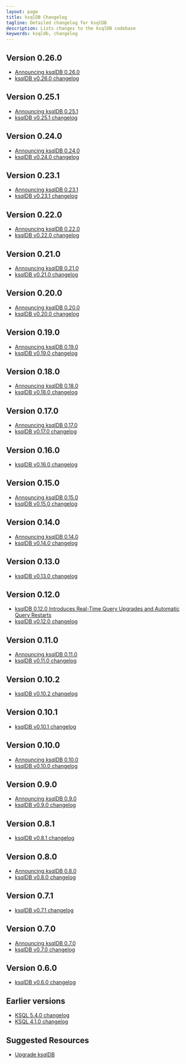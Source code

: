 ```yaml
---
layout: page
title: ksqlDB Changelog
tagline: Detailed changelog for ksqlDB
description: Lists changes to the ksqlDB codebase
keywords: ksqldb, changelog
---
```


Version 0.26.0
--------------

- [Announcing ksqlDB 0.26.0](https://www.confluent.io/blog/announcing-ksqldb-0-26/)
- [ksqlDB v0.26.0 changelog](https://github.com/confluentinc/ksql/blob/master/CHANGELOG.md#0260-2022-04-28)

Version 0.25.1
--------------

- [Announcing ksqlDB 0.25.1](https://www.confluent.io/blog/announcing-ksqldb-0-25-1/)
- [ksqlDB v0.25.1 changelog](https://github.com/confluentinc/ksql/blob/master/CHANGELOG.md#0251-2022-04-07)

Version 0.24.0
--------------

- [Announcing ksqlDB 0.24.0](https://www.confluent.io/blog/announcing-ksqldb-0-24-0/)
- [ksqlDB v0.24.0 changelog](https://github.com/confluentinc/ksql/blob/master/CHANGELOG.md#0240-2022-02-11)

Version 0.23.1
--------------

- [Announcing ksqlDB 0.23.1](https://www.confluent.io/blog/ksqldb-0-23-1-features-updates/)
- [ksqlDB v0.23.1 changelog](https://github.com/confluentinc/ksql/blob/master/CHANGELOG.md#0231-2021-12-14)

Version 0.22.0
--------------

- [Announcing ksqlDB 0.22.0](https://www.confluent.io/blog/ksqldb-0-22-new-features-major-upgrades/)
- [ksqlDB v0.22.0 changelog](https://github.com/confluentinc/ksql/blob/master/CHANGELOG.md#0220-2021-11-03)

Version 0.21.0
--------------

- [Announcing ksqlDB 0.21.0](https://www.confluent.io/blog/announcing-ksqldb-0-21-new-features-major-upgrades/)
- [ksqlDB v0.21.0 changelog](https://github.com/confluentinc/ksql/blob/master/CHANGELOG.md#0210-2021-09-15)

Version 0.20.0
--------------

- [Announcing ksqlDB 0.20.0](https://www.confluent.io/blog/ksqldb-2-0-introduces-date-and-time-data-types/)
- [ksqlDB v0.20.0 changelog](https://github.com/confluentinc/ksql/blob/master/CHANGELOG.md#0200-2021-07-26)

Version 0.19.0
--------------

- [Announcing ksqlDB 0.19.0](https://www.confluent.io/blog/ksqldb-0-19-adds-data-modeling-foreign-key-joins/)
- [ksqlDB v0.19.0 changelog](https://github.com/confluentinc/ksql/blob/master/CHANGELOG.md#0190-2021-06-08)

Version 0.18.0
--------------

- [Announcing ksqlDB 0.18.0](https://www.confluent.io/blog/ksqldb-0-18-features-and-updates/)
- [ksqlDB v0.18.0 changelog](https://github.com/confluentinc/ksql/blob/master/CHANGELOG.md#0180-2021-05-26)

Version 0.17.0
--------------

- [Announcing ksqlDB 0.17.0](https://www.confluent.io/blog/announcing-ksqldb-0-17-0-new-features-and-updates/)
- [ksqlDB v0.17.0 changelog](https://github.com/confluentinc/ksql/blob/master/CHANGELOG.md#0170-2021-04-26)

Version 0.16.0
--------------

- [ksqlDB v0.16.0 changelog](https://github.com/confluentinc/ksql/blob/master/CHANGELOG.md#0160-not-released-publicly-build-hiccups)

Version 0.15.0
--------------

- [Announcing ksqlDB 0.15.0](https://www.confluent.io/blog/ksqldb-0-15-features-updates/)
- [ksqlDB v0.15.0 changelog](https://github.com/confluentinc/ksql/blob/master/CHANGELOG.md#0150-2021-01-20)

Version 0.14.0
--------------

- [Announcing ksqlDB 0.14.0](https://www.confluent.io/blog/announcing-ksqldb-0-14-0/)
- [ksqlDB v0.14.0 changelog](https://github.com/confluentinc/ksql/blob/master/CHANGELOG.md#0140-2020-10-28)


Version 0.13.0
--------------

- [ksqlDB v0.13.0 changelog](https://github.com/confluentinc/ksql/blob/master/CHANGELOG.md#0130-2020-09-29)


Version 0.12.0
--------------

- [ksqlDB 0.12.0 Introduces Real-Time Query Upgrades and Automatic Query Restarts](https://www.confluent.io/blog/ksqldb-0-12-0-features-updates/)
- [ksqlDB v0.12.0 changelog](https://github.com/confluentinc/ksql/blob/master/CHANGELOG.md#0120-2020-09-01)

Version 0.11.0
--------------

- [Announcing ksqlDB 0.11.0](https://www.confluent.io/blog/ksqldb-0-11-0-features-and-improvements)
- [ksqlDB v0.11.0 changelog](https://github.com/confluentinc/ksql/blob/master/CHANGELOG.md#0110-2020-08-03)

Version 0.10.2
--------------

- [ksqlDB v0.10.2 changelog](https://github.com/confluentinc/ksql/blob/master/CHANGELOG.md#0102-2020-10-05)

Version 0.10.1
--------------

- [ksqlDB v0.10.1 changelog](https://github.com/confluentinc/ksql/blob/master/CHANGELOG.md#0101-2020-07-09)

Version 0.10.0
--------------

- [Announcing ksqlDB 0.10.0](https://www.confluent.io/blog/ksqldb-0-10-0-latest-features-updates/)
- [ksqlDB v0.10.0 changelog](https://github.com/confluentinc/ksql/blob/master/CHANGELOG.md#0100-2020-06-25)

Version 0.9.0
-------------

- [Announcing ksqlDB 0.9.0](https://www.confluent.io/blog/ksqldb-0-9-0-feature-updates)
- [ksqlDB v0.9.0 changelog](https://github.com/confluentinc/ksql/blob/master/CHANGELOG.md#090-2020-05-11)

Version 0.8.1
-------------

- [ksqlDB v0.8.1 changelog](https://github.com/confluentinc/ksql/blob/master/CHANGELOG.md#081-2020-03-30)

Version 0.8.0
-------------

- [Announcing ksqlDB 0.8.0](https://www.confluent.io/blog/ksqldb-0-8-0-feature-updates)
- [ksqlDB v0.8.0 changelog](https://github.com/confluentinc/ksql/blob/master/CHANGELOG.md#080-2020-03-18)

Version 0.7.1
-------------

- [ksqlDB v0.7.1 changelog](https://github.com/confluentinc/ksql/blob/master/CHANGELOG.md#071-2020-02-28)

Version 0.7.0
-------------

- [Announcing ksqlDB 0.7.0](https://www.confluent.io/blog/ksqldb-0-7-0-feature-updates)
- [ksqlDB v0.7.0 changelog](https://github.com/confluentinc/ksql/blob/master/CHANGELOG.md#070-2020-02-11)

Version 0.6.0
-------------

- [ksqlDB v0.6.0 changelog](https://github.com/confluentinc/ksql/blob/master/CHANGELOG.md#v060-2019-11-19)

Earlier versions
----------------

- [KSQL 5.4.0 changelog](https://github.com/confluentinc/ksql/blob/5.4.0-post/docs/changelog.rst)
- [KSQL 4.1.0 changelog](https://github.com/confluentinc/ksql/blob/4.1.0-post/CHANGELOG.md)

Suggested Resources
-------------------

- [Upgrade ksqlDB](installation/upgrading.md)
